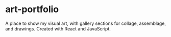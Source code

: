 # art-portfolio

A place to show my visual art, with gallery sections for collage, assemblage, and drawings. Created with React and JavaScript.

